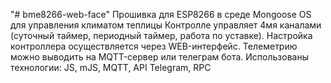 "# bme8266-web-face" 
Прошивка для ESP8266 в среде Mongoose OS для управления климатом теплицы
Контролле управляет 4мя каналами (суточный таймер, периодный таймер, работа по уставке). Настройка контроллера осуществляется через WEB-интерфейс. Телеметрию можно выводить на MQTT-сервер или телеграм бота.
Использованы технологии: JS, mJS, MQTT, API Telegram, RPC
